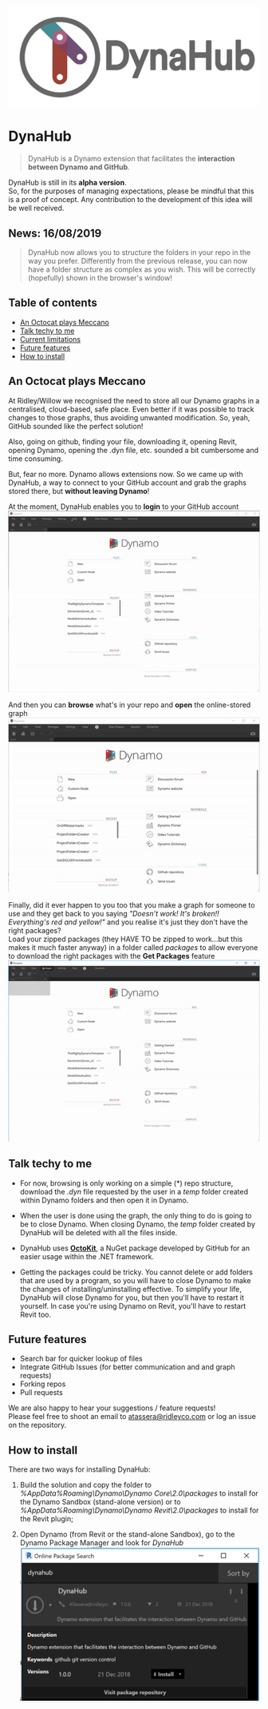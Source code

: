 ![DynaHub Logo](/imgs/DynaHubLogo.png)

# DynaHub
>DynaHub is a Dynamo extension that facilitates the **interaction between Dynamo and GitHub**.

DynaHub is still in its **alpha version**.  
So, for the purposes of managing expectations, please be mindful that this is a proof of concept. Any contribution to the development of this idea will be well received.

## News: 16/08/2019
>DynaHub now allows you to structure the folders in your repo in the way you prefer. Differently from the previous release, you can now have a folder structure as complex as you wish. This will be correctly (hopefully) shown in the browser's window!

## Table of contents
* [An Octocat plays Meccano](#an-octocat-plays-meccano)
* [Talk techy to me](#talk-techy-to-me)
* [Current limitations](#current-limitations)
* [Future features](#future-features)
* [How to install](#how-to-install)

## An Octocat plays Meccano
At Ridley/Willow we recognised the need to store all our Dynamo graphs in a centralised, cloud-based, safe place. Even better if it was possible to track changes to those graphs, thus avoiding unwanted modification. So, yeah, GitHub sounded like the perfect solution!

Also, going on github, finding your file, downloading it, opening Revit, opening Dynamo, opening the .dyn file, etc. sounded a bit cumbersome and time consuming.

But, fear no more. Dynamo allows extensions now. So we came up with DynaHub, a way to connect to your GitHub account and grab the graphs stored there, but **without leaving Dynamo**!

At the moment, DynaHub enables you to **login** to your GitHub account  
![DynaHub Login](/imgs/Login_updated.gif)

And then you can **browse** what's in your repo and **open** the online-stored graph  
![DynaHub Browse](/imgs/Browse.gif)

Finally, did it ever happen to you too that you make a graph for someone to use and they get back to you saying _"Doesn't work! It's broken!! Everything's red and yellow!"_ and you realise it's just they don't have the right packages?  
Load your zipped packages (they HAVE TO be zipped to work...but this makes it much faster anyway) in a folder called _packages_ to allow everyone to download the right packages with the **Get Packages** feature
![DynaHub Get Packages](/imgs/GetPackages.gif)

## Talk techy to me
* For now, browsing is only working on a simple (*) repo structure, download the _.dyn_ file requested by the user in a _temp_ folder created within Dynamo folders and then open it in Dynamo.

* When the user is done using the graph, the only thing to do is going to be to close Dynamo. When closing Dynamo, the _temp_ folder created by DynaHub will be deleted with all the files inside.

* DynaHub uses **[OctoKit](https://github.com/octokit/octokit.net)**, a NuGet package developed by GitHub for an easier usage within the .NET framework.

* Getting the packages could be tricky. You cannot delete or add folders that are used by a program, so you will have to close Dynamo to make the changes of installing/uninstalling effective. To simplify your life, DynaHub will close Dynamo for you, but then you'll have to restart it yourself. In case you're using Dynamo on Revit, you'll have to restart Revit too.

## Future features
* Search bar for quicker lookup of files
* Integrate GitHub Issues (for better communication and and graph requests)
* Forking repos
* Pull requests

We are also happy to hear your suggestions / feature requests!  
Please feel free to shoot an email to atassera@ridleyco.com or log an issue on the repository.

## How to install
There are two ways for installing DynaHub:  
1. Build the solution and copy the folder to _%AppData%Roaming\Dynamo\Dynamo Core\2.0\packages_ to install for the Dynamo Sandbox (stand-alone version) or to _%AppData%Roaming\Dynamo\Dynamo Revit\2.0\packages_ to install for the Revit plugin;

2. Open Dynamo (from Revit or the stand-alone Sandbox), go to the Dynamo Package Manager and look for _DynaHub_  
![DynaHub PM](/imgs/PackageManager.png)